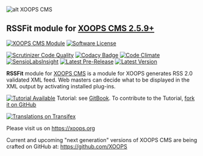 ![alt XOOPS CMS](https://xoops.org/images/logoXoops4GithubRepository.png)
## RSSFit module for  [XOOPS CMS 2.5.9+](https://xoops.org)
[![XOOPS CMS Module](https://img.shields.io/badge/XOOPS%20CMS-Module-blue.svg)](https://xoops.org)
[![Software License](https://img.shields.io/badge/license-GPL-brightgreen.svg?style=flat)](LICENSE)

[![Scrutinizer Code Quality](https://img.shields.io/scrutinizer/g/XoopsModules25x/rssfit.svg?style=flat)](https://scrutinizer-ci.com/g/XoopsModules25x/rssfit/?branch=master)
[![Codacy Badge](https://api.codacy.com/project/badge/Grade/95b12220e0ac4056b9af52af708379c9)](https://www.codacy.com/app/mambax7/rssfit_2)
[![Code Climate](https://img.shields.io/codeclimate/github/XoopsModules25x/rssfit.svg?style=flat)](https://codeclimate.com/github/XoopsModules25x/rssfit)
[![SensioLabsInsight](https://insight.sensiolabs.com/projects/f4ebd84f-65c1-4947-afb8-319b60824d2e/mini.png)](https://insight.sensiolabs.com/projects/f4ebd84f-65c1-4947-afb8-319b60824d2e)
[![Latest Pre-Release](https://img.shields.io/github/tag/XoopsModules25x/rss.svg?style=flat)](https://github.com/XoopsModules25x/rssfit/tags/)
[![Latest Version](https://img.shields.io/github/release/XoopsModules25x/rss.svg?style=flat)](https://github.com/XoopsModules25x/rssfit/releases/)

**RSSFit** module for [XOOPS CMS](https://xoops.org) is a module for XOOPS generates RSS 2.0 validated XML feed. Web masters can decide what to be displayed in the XML output by activating installed plug-ins.

[![Tutorial Available](https://xoops.org/images/tutorial-available-blue.svg)](https://www.gitbook.com/book/xoops/rssfit-tutorial/) Tutorial: see [GitBook](https://www.gitbook.com/book/xoops/rssfit-tutorial/).
To contribute to the Tutorial, [fork it on GitHub](https://github.com/XoopsDocs/rssfit-tutorial)

[![Translations on Transifex](https://xoops.org/images/translations-transifex-blue.svg)](https://www.transifex.com/xoops)

Please visit us on https://xoops.org

Current and upcoming "next generation" versions of XOOPS CMS are being crafted on GitHub at: https://github.com/XOOPS
